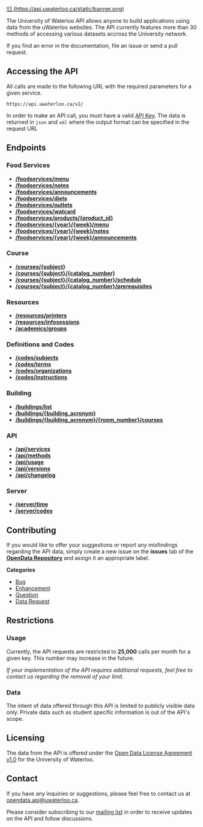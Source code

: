[![] (https://api.uwaterloo.ca/static/banner.png)](https://api.uwaterloo.ca)


The University of Waterloo API allows anyone to build applications using data from the uWaterloo websites.
The API currently features more than 30 methods of accessing various datasets accross the University network.

If you find an error in the documentation, file an issue or send a pull request.


## Accessing the API

All calls are made to the following URL with the required parameters for a given service.

```
https://api.uwaterloo.ca/v2/
```
In order to make an API call, you must have a valid [API Key](https://api.uwaterloo.ca/#!/keygen).
The data is returned in `json` and `xml` where the output format can be specified in the request URL

## Endpoints


### Food Services

- **[/foodservices/menu]()**
- **[/foodservices/notes]()**
- **[/foodservices/announcements]()**
- **[/foodservices/diets]()**
- **[/foodservices/outlets]()**
- **[/foodservices/watcard]()**
- **[/foodservices/products/{product_id}]()**
- **[/foodservices/{year}/{week}/menu]()**
- **[/foodservices/{year}/{week}/notes]()**
- **[/foodservices/{year}/{week}/announcements]()**

### Course

- **[/courses/{subject}](v2/courses/subject.md)**
- **[/courses/{subject}/{catalog_number}](v2/courses/subject_catalog_number.md)**
- **[/courses/{subject}/{catalog_number}/schedule](v2/courses/subject_catalog_number_schedule.md)**
- **[/courses/{subject}/{catalog_number}/prerequisites](v2/courses/subject_catalog_number_prerequisites.md)**

### Resources

- **[/resources/printers]()**
- **[/resources/infosessions]()**
- **[/academics/groups]()**

### Definitions and Codes

- **[/codes/subjects]()**
- **[/codes/terms]()**
- **[/codes/organizations]()**
- **[/codes/instructions]()**

### Building

- **[/buildings/list]()**
- **[/buildings/{building_acronym}]()**
- **[/buildings/{building_acronym}/{room_number}/courses]()**

### API

- **[/api/services](v2/api/services.md)**
- **[/api/methods](v2/api/methods.md)**
- **[/api/usage](v2/api/usage.md)**
- **[/api/versions](v2/api/versions.md)**
- **[/api/changelog](v2/api/changelog.md)**

### Server

- **[/server/time](v2/server/time.md)**
- **[/server/codes](v2/server/codes.md)**


## Contributing

If you would like to offer your suggestions or report any misfindings regarding the API data, simply create a new issue on the **issues** tab of the **[OpenData Repository](https://github.com/uWaterloo/OpenData/issues)** and assign it an appropriate label.



**Categories**

- [Bug](https://github.com/uWaterloo/OpenData/issues?labels=bug&page=1&state=open)
- [Enhancement](https://github.com/uWaterloo/OpenData/issues?labels=enhancement&page=1&state=open)
- [Question](https://github.com/uWaterloo/OpenData/issues?labels=question&page=1&state=open)
- [Data Request](https://github.com/uWaterloo/OpenData/issues?labels=data+request&page=1&state=open)


## Restrictions

### Usage

Currently, the API requests are restricted to **25,000** calls per month for a given key. This number may increase in the future.

*If your implementation of the API requires additional requests, feel free to contact us regarding the removal of your limit.*

### Data

The intent of data offered through this API is limited to publicly visible data only.
Private data such as student specific information is out of the API's scope.

## Licensing

The data from the API is offered under the [Open Data License Agreement v1.0](https://uwaterloo.ca/open-data/university-waterloo-open-data-license-agreement-v1) for the University of Waterloo.

## Contact ##

If you have any inquiries or suggestions, please feel free to contact us at [opendata.api@uwaterloo.ca](mailto:opendata.api@uwaterloo.ca).

Please consider subscribing to our [mailing list](https://lists.uwaterloo.ca/mailman/listinfo/opendata) in order to receive updates on the API and follow discussions.


